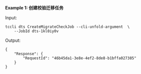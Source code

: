 **Example 1: 创建校验迁移任务**



Input: 

```
tccli dts CreateMigrateCheckJob --cli-unfold-argument  \
    --JobId dts-1kl0iy0v
```

Output: 
```
{
    "Response": {
        "RequestId": "46b45da1-3e8e-4ef2-8de8-b1bffa027385"
    }
}
```

